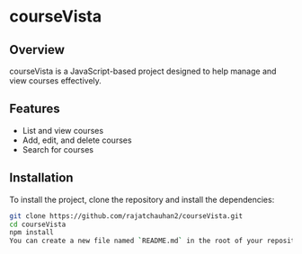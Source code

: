 # courseVista

## Overview
courseVista is a JavaScript-based project designed to help manage and view courses effectively.

## Features
- List and view courses
- Add, edit, and delete courses
- Search for courses

## Installation
To install the project, clone the repository and install the dependencies:
```bash
git clone https://github.com/rajatchauhan2/courseVista.git
cd courseVista
npm install
You can create a new file named `README.md` in the root of your repository and add the above content.
